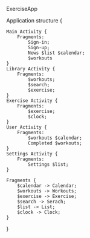 ExerciseApp



Application structure {

    Main Activity {
        Fragments:
            Sign-in;
            Sign-up;
            News $list $calendar;
            $workouts
    }
    Library Activity {
        Fragments:
            $workouts;
            $search;
            $exercise;
    }
    Exercise Activity {
        Fragments:
            $exercise;
            $clock;
    }
    User Activity {
        Fragments:
            $workouts $calendar;
            Completed $workouts;
    }
    Settings Activity {
        Fragments:
            Settings $list;
    }

    Fragments {
        $calendar -> Calendar;
        $workouts -> Workouts;
        $exercise -> Exercise;
        $search -> Serach;
        $list -> List;
        $clock -> Clock;
    }
}